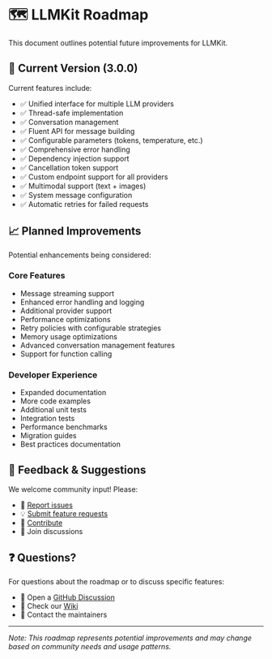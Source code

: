 # 🗺️ LLMKit Roadmap

This document outlines potential future improvements for LLMKit.

## 🎯 Current Version (3.0.0)
 
Current features include:
- ✅ Unified interface for multiple LLM providers
- ✅ Thread-safe implementation
- ✅ Conversation management
- ✅ Fluent API for message building
- ✅ Configurable parameters (tokens, temperature, etc.)
- ✅ Comprehensive error handling
- ✅ Dependency injection support
- ✅ Cancellation token support
- ✅ Custom endpoint support for all providers
- ✅ Multimodal support (text + images)
- ✅ System message configuration
- ✅ Automatic retries for failed requests

## 📈 Planned Improvements

Potential enhancements being considered:

### Core Features
- Message streaming support
- Enhanced error handling and logging
- Additional provider support
- Performance optimizations
- Retry policies with configurable strategies
- Memory usage optimizations
- Advanced conversation management features
- Support for function calling

### Developer Experience
- Expanded documentation
- More code examples
- Additional unit tests
- Integration tests
- Performance benchmarks
- Migration guides
- Best practices documentation

## 📢 Feedback & Suggestions

We welcome community input! Please:
- 🐛 [Report issues](https://github.com/MohammedJayyab/LLMKit/issues)
- 💡 [Submit feature requests](https://github.com/MohammedJayyab/LLMKit/issues/new)
- 🤝 [Contribute](https://github.com/MohammedJayyab/LLMKit/wiki/Contributing)
- 💬 Join discussions

## ❓ Questions?

For questions about the roadmap or to discuss specific features:
- 📮 Open a [GitHub Discussion](https://github.com/MohammedJayyab/LLMKit/discussions)
- 📝 Check our [Wiki](https://github.com/MohammedJayyab/LLMKit/wiki)
- 📧 Contact the maintainers

---
*Note: This roadmap represents potential improvements and may change based on community needs and usage patterns.* 